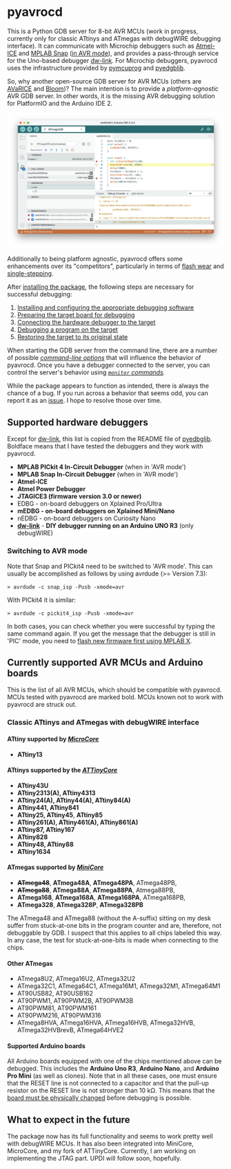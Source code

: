 #  pyavrocd

This is a Python GDB server for 8-bit AVR MCUs (work in progress, currently only for classic ATtinys and ATmegas with debugWIRE debugging interface). It can communicate with Microchip debuggers such as [Atmel-ICE](https://www.microchip.com/en-us/development-tool/atatmel-ice) and [MPLAB Snap](https://www.microchip.com/en-us/development-tool/pg164100) ([in AVR mode](#switching-to-avr-mode)), and provides a pass-through service for the Uno-based debugger [dw-link](https://github.com/felias-fogg/dw-link). For Microchip debuggers, pyavrocd uses the infrastructure provided by [pymcuprog](https://github.com/microchip-pic-avr-tools/pymcuprog) and [pyedgblib](https://github.com/microchip-pic-avr-tools/pyedbglib).

So, why another open-source GDB server for AVR MCUs (others are [AVaRICE](https://github.com/avrdudes/avarice) and [Bloom](https://bloom.oscillate.io))? The main intention is to provide a *platform-agnostic* AVR GDB server. In other words, it is the missing AVR debugging solution for PlatformIO and the Arduino IDE 2.

![ide2-6](https://raw.githubusercontent.com/felias-fogg/pyavrocd/refs/heads/main/docs/pics/ide2-6.png)

Additionally to being platform agnostic, pyavrocd offers some enhancements over its "competitors", particularly in terms of [flash wear](https://arduino-craft-corner.de/index.php/2025/05/05/stop-and-go/) and [single-stepping](https://arduino-craft-corner.de/index.php/2025/03/19/interrupted-and-very-long-single-steps/).

After [installing the package](https://github.com/felias-fogg/pyavrocd/blob/main/INSTALL.md), the following steps are necessary for successful debugging:

1. [Installing and configuring the appropriate debugging software](https://github.com/felias-fogg/pyavrocd/blob/main/docs/debugging-software.md)
2. [Preparing the target board for debugging](https://github.com/felias-fogg/pyavrocd/blob/main/docs/board-preparation.md)
3. [Connecting the hardware debugger to the target](https://github.com/felias-fogg/pyavrocd/blob/main/docs/connect-to-target.md)
4. [Debugging a program on the target](https://github.com/felias-fogg/pyavrocd/blob/main/docs/usage.md)
5. [Restoring the target to its original state](https://github.com/felias-fogg/pyavrocd/blob/main/docs/restore-original-state.md)

When starting the GDB server from the command line, there are a number of possible *[command-line options](https://github.com/felias-fogg/pyavrocd/blob/main/docs/command-line-options.md)* that will influence the behavior of pyavrocd. Once you have a debugger connected to the server, you can control the server's behavior using *[`monitor` commands](https://github.com/felias-fogg/pyavrocd/blob/main/docs/monitor-commands.md).*

While the package appears to function as intended, there is always the chance of a bug. If you run across a behavior that seems odd, you can report it as an [issue](https://github.com/felias-fogg/pyavrocd/issues). I hope to resolve those over time.



## Supported hardware debuggers

Except for [dw-link](https://github.com/felias-fogg/dw-link), this list is copied from the README file of [pyedbglib](https://github.com/microchip-pic-avr-tools/pyedbglib). Boldface means that I have tested the debuggers and they work with pyavrocd.


* **MPLAB PICkit 4 In-Circuit Debugger** (when in 'AVR mode')
* **MPLAB Snap In-Circuit Debugger** (when in 'AVR mode')
* **Atmel-ICE**
* **Atmel Power Debugger**
* **JTAGICE3 (firmware version 3.0 or newer)**
* EDBG - on-board debuggers on Xplained Pro/Ultra
* **mEDBG - on-board debuggers on Xplained Mini/Nano**
* nEDBG - on-board debuggers on Curiosity Nano
* **[dw-link](https://github.com/felias-fogg/dw-link)** - **DIY debugger running on an Arduino UNO R3** (only debugWIRE)

### Switching to AVR mode

Note that Snap and PICkit4 need to be switched to 'AVR mode'. This can usually be accomplished as follows by using avrdude (>= Version 7.3):

```
> avrdude -c snap_isp -Pusb -xmode=avr
```

With PICkit4 it is similar:

```
> avrdude -c pickit4_isp -Pusb -xmode=avr
```

In both cases, you can check whether you were successful by typing the same command again. If you get the message that the debugger is still in 'PIC' mode, you need to [flash new firmware first using MPLAB X](https://arduino-craft-corner.de/index.php/2025/04/16/snap-debugging-for-the-masses/#appendix-installing-a-recent-firmware-version).



## Currently supported AVR MCUs and Arduino boards

This is the list of all AVR MCUs, which should be compatible with pyavrocd. MCUs tested with pyavrocd are marked bold. MCUs known not to work with pyavrocd are struck out.

### Classic ATtinys and ATmegas with debugWIRE interface

#### ATtiny supported by [*MicroCore*](https://github.com/MCUdude/MicroCore)

- **ATtiny13**

#### ATtinys supported by the [*ATTinyCore*](https://github.com/SpenceKonde/ATTinyCore)

* **ATtiny43U**
* **ATtiny2313(A), ATtiny4313**
* **ATtiny24(A), ATtiny44(A), ATtiny84(A)**
* **ATtiny441, ATtiny841**
* **ATtiny25, ATtiny45**, **ATtiny85**
* **ATtiny261(A), ATtiny461(A), ATtiny861(A)**
* **ATtiny87, ATtiny167**
* **ATtiny828**
* **ATtiny48, ATtiny88**
* **ATtiny1634**

#### ATmegas supported by [*MiniCore*](https://github.com/MCUdude/MiniCore)

* <s>__ATmega48__</s>, __ATmega48A__, __ATmega48PA__, ATmega48PB,
* <s>__ATmega88__</s>, __ATmega88A__, __ATmega88PA__, Atmega88PB,
* __ATmega168__, __ATmega168A__, __ATmega168PA__, ATmega168PB,
* **ATmega328**, __ATmega328P__, **ATmega328PB**

The ATmega48 and ATmega88 (without the A-suffix) sitting on my desk suffer from stuck-at-one bits in the program counter and are, therefore, not debuggable by GDB. I suspect that this applies to all chips labeled this way. In any case, the test for stuck-at-one-bits is made when connecting to the chips.

#### Other ATmegas

* ATmega8U2, ATmega16U2, ATmega32U2
* ATmega32C1, ATmega64C1, ATmega16M1, ATmega32M1, ATmega64M1
* AT90USB82, AT90USB162
* AT90PWM1, AT90PWM2B, AT90PWM3B
* AT90PWM81, AT90PWM161
* AT90PWM216, AT90PWM316
* ATmega8HVA, ATmega16HVA, ATmega16HVB, ATmega32HVB, ATmega32HVBrevB, ATmega64HVE2

#### Supported Arduino boards

All Arduino boards equipped with one of the chips mentioned above can be debugged. This includes the **Arduino Uno R3**, **Arduino Nano**, and **Arduino Pro Mini** (as well as clones). Note that in all these cases, one must ensure that the RESET line is not connected to a capacitor and that the pull-up resistor on the RESET line is not stronger than 10 kΩ. This means that the [board must be physically changed](https://github.com/felias-fogg/pyavrocd/blob/main/docs/board-preparation.md) before debugging is possible.

<!--

### ATmegas with JTAG interface

*(not yet supported, but will be real soon)*

#### ATmegas supported by [*MightyCore*](https://github.com/MCUdude/MightyCore)

* ATmega16(A), ATmega32(A)
* ATmega164(P)(A), ATmega324(P)(A/B), ATmega644, ATmega1284

#### ATmegas supported by [*MegaCore*](https://github.com/MCUdude/MegaCore)

* ATmega64(A), ATmega128(A) (no SW breakpoints?)
* ATmega640, ATmega1280, ATmega2560
* ATmega1281, ATmega2561
* ATmega165(P)(A), ATmega325(P)(A), ATmega645(P)(A)
* ATmega169(P)(A), ATmega329(P)(A), ATmega649
* ATmega3250(P)(A), ATmega6450(P)(A)
* ATmega3290(P)(A), ATmega6490(P)(A)
* AT90CAN32, AT90CAN64, AT90CAN128

#### ATmega supported by [*MajorCore*](https://github.com/MCUdude/MajorCore)

* ATmega162

#### Other ATmegas

* AT90USB646, AT90USB647, AT90USB1286, AT90USB1287
* ATmega644rfr2, ATmega1284rfr2, ATmega2564rfr2
* ATmega64rfr2, ATmega128rfr2, ATmega256rfr2
* ATmega128rfa1
* ATmega16U4, ATmega32U4
* ATmega406

#### Supported Arduino boards

All boards with the chips listed above can be debugged. This is, in particular, the **Arduino Mega (2560)**, **Arduino Leonardo**, and **Arduino Micro**. Note that you should not connect any load to the JTAG lines. Furthermore, you must first enable the JTAG pins by ISP programming because on the Arduino boards, they are disabled by default.

-->

## What to expect in the future

The package now has its full functionality and seems to work pretty well with debugWIRE MCUs. It has also been integrated into MiniCore, MicroCore, and my fork of ATTinyCore. Currently, I am working on implementing the JTAG part. UPDI will follow soon, hopefully.
